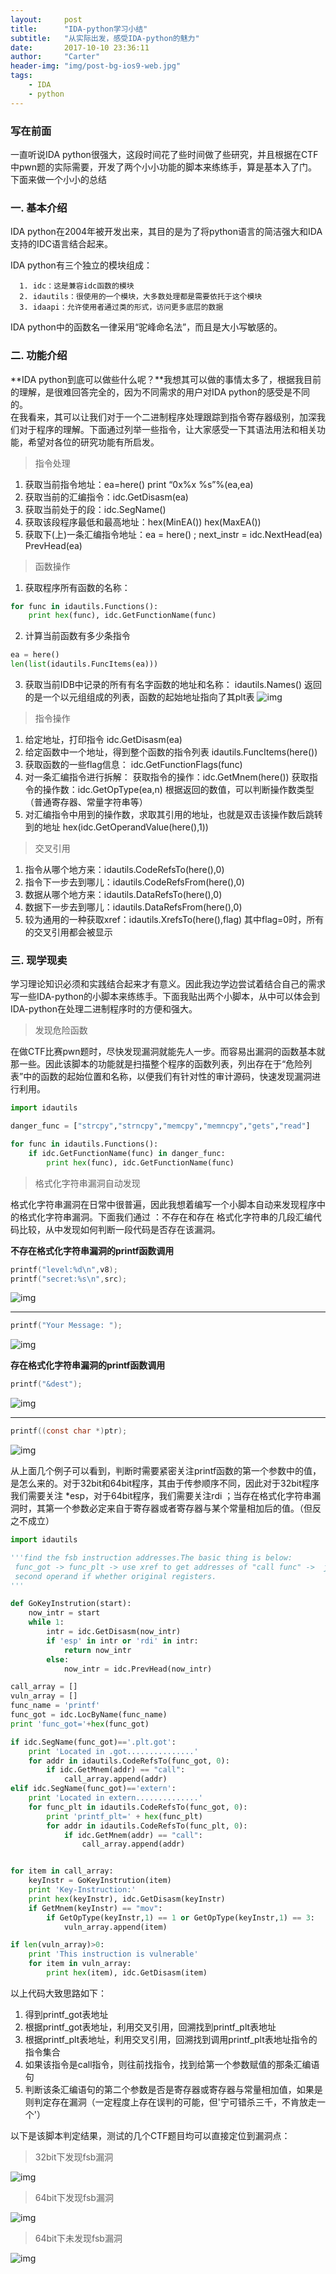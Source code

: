 ```yaml
---
layout:     post
title:      "IDA-python学习小结"
subtitle:   "从实际出发，感受IDA-python的魅力"
date:       2017-10-10 23:36:11
author:     "Carter"
header-img: "img/post-bg-ios9-web.jpg"
tags:
    - IDA
    - python
---
```


### 写在前面

一直听说IDA python很强大，这段时间花了些时间做了些研究，并且根据在CTF中pwn题的实际需要，开发了两个小小功能的脚本来练练手，算是基本入了门。下面来做一个小小的总结

###  一. 基本介绍

   IDA python在2004年被开发出来，其目的是为了将python语言的简洁强大和IDA支持的IDC语言结合起来。

   IDA python有三个独立的模块组成：  

      1. idc：这是兼容idc函数的模块  
      2. idautils：很使用的一个模块，大多数处理都是需要依托于这个模块  
      3. idaapi：允许使用者通过类的形式，访问更多底层的数据  

IDA python中的函数名一律采用“驼峰命名法”，而且是大小写敏感的。

### 二. 功能介绍

**IDA python到底可以做些什么呢？**我想其可以做的事情太多了，根据我目前的理解，是很难回答完全的，因为不同需求的用户对IDA python的感受是不同的。  
在我看来，其可以让我们对于一个二进制程序处理跟踪到指令寄存器级别，加深我们对于程序的理解。下面通过列举一些指令，让大家感受一下其语法用法和相关功能，希望对各位的研究功能有所启发。

>指令处理

1. 获取当前指令地址：ea=here()   print “0x%x %s”%(ea,ea)
2. 获取当前的汇编指令：idc.GetDisasm(ea)
3. 获取当前处于的段：idc.SegName()
4. 获取该段程序最低和最高地址：hex(MinEA())   hex(MaxEA())
5. 获取下(上)一条汇编指令地址：ea = here() ;  next_instr = idc.NextHead(ea)   PrevHead(ea)

>函数操作

1. 获取程序所有函数的名称：
```python
for func in idautils.Functions():
	print hex(func), idc.GetFunctionName(func)
```
2. 计算当前函数有多少条指令
```python
ea = here()
len(list(idautils.FuncItems(ea)))
```
3. 获取当前IDB中记录的所有有名字函数的地址和名称： idautils.Names()
  返回的是一个以元组组成的列表，函数的起始地址指向了其plt表
  ![img](https://raw.githubusercontent.com/carterMgj/blog_img/master/2017-10-10-IDA-python/3.png)

>指令操作

1. 给定地址，打印指令  idc.GetDisasm(ea)
2. 给定函数中一个地址，得到整个函数的指令列表   idautils.FuncItems(here())
3. 获取函数的一些flag信息：  idc.GetFunctionFlags(func)
4. 对一条汇编指令进行拆解：
   获取指令的操作：idc.GetMnem(here())
   获取指令的操作数：idc.GetOpType(ea,n)   根据返回的数值，可以判断操作数类型（普通寄存器、常量字符串等）
5. 对汇编指令中用到的操作数，求取其引用的地址，也就是双击该操作数后跳转到的地址  hex(idc.GetOperandValue(here(),1))

>交叉引用

1. 指令从哪个地方来：idautils.CodeRefsTo(here(),0)
2. 指令下一步去到哪儿：idautils.CodeRefsFrom(here(),0)
3. 数据从哪个地方来：idautils.DataRefsTo(here(),0)
4. 数据下一步去到哪儿：idautils.DataRefsFrom(here(),0)
5. 较为通用的一种获取xref：idautils.XrefsTo(here(),flag)  其中flag=0时，所有的交叉引用都会被显示

### 三. 现学现卖

学习理论知识必须和实践结合起来才有意义。因此我边学边尝试着结合自己的需求写一些IDA-python的小脚本来练练手。下面我贴出两个小脚本，从中可以体会到IDA-python在处理二进制程序时的方便和强大。

>发现危险函数

在做CTF比赛pwn题时，尽快发现漏洞就能先人一步。而容易出漏洞的函数基本就那一些。因此该脚本的功能就是扫描整个程序的函数列表，列出存在于“危险列表”中的函数的起始位置和名称，以便我们有针对性的审计源码，快速发现漏洞进行利用。

```python
import idautils

danger_func = ["strcpy","strncpy","memcpy","memncpy","gets","read"]

for func in idautils.Functions():
	if idc.GetFunctionName(func) in danger_func:
		print hex(func), idc.GetFunctionName(func)
```

>格式化字符串漏洞自动发现

格式化字符串漏洞在日常中很普遍，因此我想着编写一个小脚本自动来发现程序中的格式化字符串漏洞。下面我们通过 ：不存在和存在 格式化字符串的几段汇编代码比较，从中发现如何判断一段代码是否存在该漏洞。

**不存在格式化字符串漏洞的printf函数调用**
```c
printf("level:%d\n",v8);
printf("secret:%s\n",src);
```
![img](https://raw.githubusercontent.com/carterMgj/blog_img/master/2017-10-10-IDA-python/4.png)

-----------------------------------------------------------------------------------------------------------------------------------
```c
printf("Your Message: ");
```
![img](https://raw.githubusercontent.com/carterMgj/blog_img/master/2017-10-10-IDA-python/6.png)



**存在格式化字符串漏洞的printf函数调用**

```c
printf("&dest");
```
![img](https://raw.githubusercontent.com/carterMgj/blog_img/master/2017-10-10-IDA-python/5.png)

-----------------------------------------------------------------------------------------------------------------------------------
```c
printf((const char *)ptr);
```
![img](https://raw.githubusercontent.com/carterMgj/blog_img/master/2017-10-10-IDA-python/8.png)

从上面几个例子可以看到，判断时需要紧密关注printf函数的第一个参数中的值，是怎么来的。对于32bit和64bit程序，其由于传参顺序不同，因此对于32bit程序我们需要关注 *esp，对于64bit程序，我们需要关注rdi ；当存在格式化字符串漏洞时，其第一个参数必定来自于寄存器或者寄存器与某个常量相加后的值。（但反之不成立）

```python
import idautils

'''find the fsb instruction addresses.The basic thing is below:
 func_got -> func_plt -> use xref to get addresses of "call func" ->  judge the pre_instrution's
 second operand if whether original registers. 
'''

def GoKeyInstrution(start):
	now_intr = start
	while 1:
		intr = idc.GetDisasm(now_intr)
		if 'esp' in intr or 'rdi' in intr:
			return now_intr
		else:
			now_intr = idc.PrevHead(now_intr)

call_array = []
vuln_array = []
func_name = 'printf'
func_got = idc.LocByName(func_name) 
print 'func_got='+hex(func_got)

if idc.SegName(func_got)=='.plt.got':
	print 'Located in .got...............'
	for addr in idautils.CodeRefsTo(func_got, 0):
		if idc.GetMnem(addr) == "call":
			call_array.append(addr)
elif idc.SegName(func_got)=='extern':
	print 'Located in extern..............'
	for func_plt in idautils.CodeRefsTo(func_got, 0):
		print 'printf_plt=' + hex(func_plt)
		for addr in idautils.CodeRefsTo(func_plt, 0):
			if idc.GetMnem(addr) == "call":
				call_array.append(addr)


for item in call_array:
	keyInstr = GoKeyInstrution(item)
	print 'Key-Instruction:'
	print hex(keyInstr), idc.GetDisasm(keyInstr)
	if GetMnem(keyInstr) == "mov":
		if GetOpType(keyInstr,1) == 1 or GetOpType(keyInstr,1) == 3:
			vuln_array.append(item)

if len(vuln_array)>0:
	print 'This instruction is vulnerable'
	for item in vuln_array:
		print hex(item), idc.GetDisasm(item)
```
以上代码大致思路如下：
1. 得到printf_got表地址
2. 根据printf_got表地址，利用交叉引用，回溯找到printf_plt表地址
3. 根据printf_plt表地址，利用交叉引用，回溯找到调用printf_plt表地址指令的指令集合
4. 如果该指令是call指令，则往前找指令，找到给第一个参数赋值的那条汇编语句
5. 判断该条汇编语句的第二个参数是否是寄存器或寄存器与常量相加值，如果是则判定存在漏洞（一定程度上存在误判的可能，但'宁可错杀三千，不肯放走一个'）

以下是该脚本判定结果，测试的几个CTF题目均可以直接定位到漏洞点：

>32bit下发现fsb漏洞

![img](https://raw.githubusercontent.com/carterMgj/blog_img/master/2017-10-10-IDA-python/1.png)

>64bit下发现fsb漏洞

![img](https://raw.githubusercontent.com/carterMgj/blog_img/master/2017-10-10-IDA-python/7.png)

>64bit下未发现fsb漏洞

![img](https://raw.githubusercontent.com/carterMgj/blog_img/master/2017-10-10-IDA-python/2.png)




```

```
